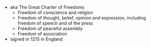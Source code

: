 - aka The Great Charter of Freedoms
	- Freedom of conscience and religion
	- Freedom of thought, belief, opinion and expression, including freedom of speech and of the press
	- Freedom of peaceful assembly
	- Freedom of association
- signed in 1215 in England